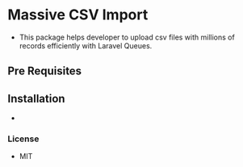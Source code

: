 # Massive CSV Import

- This package helps developer to upload csv files with millions of records efficiently with Laravel Queues.


## Pre Requisites

## Installation
- 



### License

- MIT
